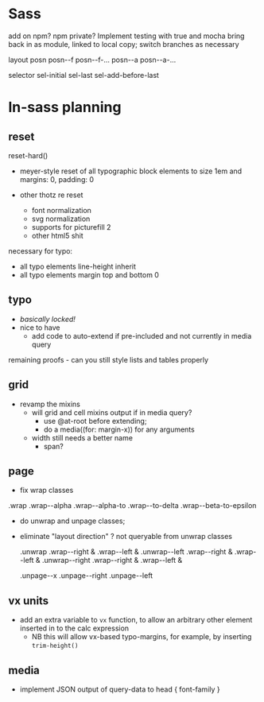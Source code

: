# Sass

add on npm?
    npm private?
Implement testing with true and mocha
bring back in as module, linked to local copy; switch branches as necessary

layout
    posn
    posn--f
    posn--f-...
    posn--a
    posn--a-...

selector
    sel-initial
    sel-last
    sel-add-before-last

# ln-sass planning

## reset

reset-hard()
  - meyer-style reset of all typographic block elements to size 1em and margins: 0, padding: 0

- other thotz re reset
    - font normalization
    - svg normalization
    - supports for picturefill 2
    - other html5 shit

necessary for typo:
  - all typo elements line-height inherit
  - all typo elements margin top and bottom 0

## typo

- *basically locked!*
- nice to have
    - add code to auto-extend if pre-included and not currently in media query

remaining proofs
    - can you still style lists and tables properly

## grid

- revamp the mixins
    - will grid and cell mixins output if in media query?
        - use @at-root before extending;
        - do a media((for: margin-x)) for any arguments
    - width still needs a better name
        - span?

## page

- fix wrap classes

.wrap
.wrap--alpha
.wrap--alpha-to
.wrap--to-delta
.wrap--beta-to-epsilon

- do unwrap and unpage classes;
- eliminate "layout direction" ? not queryable from unwrap classes

    .unwrap
    .wrap--right &
    .wrap--left &
    .unwrap--left
    .wrap--right &
    .wrap--left &
    .unwrap--right
    .wrap--right &
    .wrap--left &

    .unpage--x
    .unpage--right
    .unpage--left

## vx units

- add an extra variable to `vx` function, to allow an arbitrary other element inserted in to the calc expression
	- NB this will allow vx-based typo-margins, for example, by inserting `trim-height()`

## media

-   implement JSON output of query-data to head { font-family }